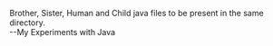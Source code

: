 Brother, Sister, Human and Child java files to be present in the same directory.
<br>
--My Experiments with Java
